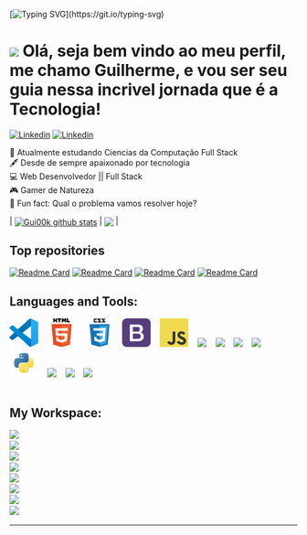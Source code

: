 [![Typing SVG](https://readme-typing-svg.herokuapp.com?font=Courier+new&color=%23808080&size=40&width=800&duration=6969&lines=Welcome+to+my+profile!)](https://git.io/typing-svg)
# <img src="https://raw.githubusercontent.com/iampavangandhi/iampavangandhi/master/gifs/Hi.gif" width="30px"> Olá, seja bem vindo ao meu perfil, me chamo Guilherme, e vou ser seu guia nessa incrivel jornada que é a Tecnologia!

[![Linkedin](https://img.shields.io/badge/LinkedIn-blue?style=for-the-badge&logo=linkedin&labelColor=blue&link=https://https://www.linkedin.com/in/guilherme-machado-freitas-694023237/)](https://www.linkedin.com/in/guilherme-machado-freitas-694023237/)
[![Linkedin](https://img.shields.io/badge/LinkedIn-blue?style=for-the-badge&logo=linkedin&labelColor=blue&link=https://https://www.linkedin.com/in/guilherme-machado-freitas-694023237/)](https://www.linkedin.com/in/guilherme-machado-freitas-694023237/)

:school: Atualmente estudando Ciencias da Computação Full Stack</br>
:fountain_pen: Desde de sempre apaixonado por tecnologia</br>
:computer: Web Desenvolvedor || Full Stack</br>
:video_game: Gamer de Natureza</br>
:shower: Fun fact: Qual o problema vamos resolver hoje?</br>

| <a href="https://github.com/anuraghazra/github-readme-stats"><img align="center" src="https://github-readme-stats.vercel.app/api?username=Gui00k&theme=github_dark&hide=contribs,issues&show_icons=true&include_all_commits=true&hide_border=true" alt="Gui00k github stats" /></a> | <a href="https://github.com/anuraghazra/github-readme-stats"><img align="center" src="https://github-readme-stats.vercel.app/api/top-langs/?username=Gui00k&theme=github_dark&layout=compact&exclude_repo=piercetheheavens.ga&hide_border=true&langs_count=6" /></a> |

## Top repositories

[![Readme Card](https://github-readme-stats.vercel.app/api/pin/?username=Gui00k&repo=Node-Routes-Database&theme=github_dark)](https://github.com/Gui00k/Node-Routes-Database)
[![Readme Card](https://github-readme-stats.vercel.app/api/pin/?username=Gui00k&repo=API-validacao&theme=github_dark)](https://github.com/Gui00k/API-validacao)
[![Readme Card](https://github-readme-stats.vercel.app/api/pin/?username=Gui00k&repo=API-s-PHP&theme=github_dark)](https://github.com/Gui00k/API-s-PHP)
[![Readme Card](https://github-readme-stats.vercel.app/api/pin/?username=Gui00k&repo=Smart-Contract-Solidity&theme=github_dark)](https://github.com/Gui00k/Smart-Contract-Solidity)


## Languages and Tools:
<div>
  <img width=50px src="https://raw.githubusercontent.com/github/explore/80688e429a7d4ef2fca1e82350fe8e3517d3494d/topics/visual-studio-code/visual-studio-code.png">&nbsp;&nbsp;&nbsp;
  <img width=50px src="https://raw.githubusercontent.com/github/explore/80688e429a7d4ef2fca1e82350fe8e3517d3494d/topics/html/html.png">&nbsp;&nbsp;&nbsp;
  <img width=50px src="https://raw.githubusercontent.com/github/explore/80688e429a7d4ef2fca1e82350fe8e3517d3494d/topics/css/css.png">&nbsp;&nbsp;&nbsp;
  <img width=50px src="https://raw.githubusercontent.com/github/explore/80688e429a7d4ef2fca1e82350fe8e3517d3494d/topics/bootstrap/bootstrap.png">&nbsp;&nbsp;&nbsp;
  <img width=50px src="https://raw.githubusercontent.com/github/explore/80688e429a7d4ef2fca1e82350fe8e3517d3494d/topics/javascript/javascript.png">&nbsp;&nbsp;&nbsp;
  <img width=50px src="https://upload.wikimedia.org/wikipedia/commons/thumb/a/a7/React-icon.svg/2300px-React-icon.svg.png">&nbsp;&nbsp;&nbsp;
  <img width=50px src="https://github.com/mongodb-js/leaf/raw/master/dist/mongodb-leaf_512x512.png">&nbsp;&nbsp;&nbsp;
  <img width=50px src="https://seeklogo.com/images/N/nodejs-logo-FBE122E377-seeklogo.com.png">&nbsp;&nbsp;&nbsp;
  <img width=50px src="https://www.freepnglogos.com/uploads/logo-mysql-png/logo-mysql-mysql-logo-png-images-are-download-crazypng-21.png">&nbsp;&nbsp;&nbsp;
  <img width=50px src="https://raw.githubusercontent.com/github/explore/80688e429a7d4ef2fca1e82350fe8e3517d3494d/topics/python/python.png">&nbsp;&nbsp;&nbsp;
  <img width=50px src="https://brandslogos.com/wp-content/uploads/images/large/java-logo-1.png">&nbsp;&nbsp;&nbsp;
  <img width=50px src="https://upload.wikimedia.org/wikipedia/commons/thumb/5/5f/Windows_logo_-_2012.svg/2048px-Windows_logo_-_2012.svg.png">&nbsp;&nbsp;&nbsp;
  <img width=50px src="https://cdn-icons-png.flaticon.com/512/518/518713.png">&nbsp;&nbsp;&nbsp;
</div>

</br>

## My Workspace:
[<img height=40 src="https://img.shields.io/badge/windows-%230078D6.svg?&style=for-the-badge&logo=windows&logoColor=white">](https://www.microsoft.com/en-us/windows?r=1)</br>
[<img height=40 src="https://img.shields.io/badge/Zen 2-Ryzen%201700X-%23ED1C24?style=for-the-badge&logo=AMD">](https://www.amd.com/en/products/cpu/amd-ryzen-7-3700x)</br>
[<img height=40 src="https://img.shields.io/badge/Corsair-Vengeance RGB PRO 4x 8 GB-%23ffd900?style=for-the-badge&logo=corsair">](https://www.risemode.nz/memoria)</br>
[<img height=40 src="https://img.shields.io/badge/RTX%20-RTX%203060-%23ED1C24?style=for-the-badge&logo=nvidia">](https://en.colorful.cn/product_show.aspx?id=1838&mid=102)</br>
[<img height=40 src="https://img.shields.io/badge/ROG%20STRIX-B550--F-%23000000?style=for-the-badge&logo=asus">](https://rog.asus.com/us/motherboards/rog-strix/rog-strix-b550-f-gaming-model/)</br>
[<img height=40 src="https://img.shields.io/badge/Corsair-RM White 750x-%23ffd900?style=for-the-badge&logo=corsair">](https://www.corsair.com/br/pt/Categorias/Produtos/Unidades-de-fonte-de-alimenta%C3%A7%C3%A3o/RM-Series-White/p/CP-9020231-WW)</br>
[<img height=40 src="https://img.shields.io/badge/WD__Black-SN550 480 GB-%23000000?style=for-the-badge&logo=westerndigital">](https://www.westerndigital.com/products/internal-drives/wd-black-sn500-nvme-ssd#WDS250G3X0C)</br>
[<img height=40 src="https://img.shields.io/badge/BarraCuda-1%20TB-%236EBE49?style=for-the-badge&logo=xpg">](https://www.seagate.com/products/hard-drives/barracuda-hard-drive/)</br>

---
<!-- BLOG-POST-LIST:END -->
